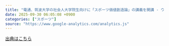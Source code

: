 ```yaml
---
title: "電通、筑波大学の社会人大学院生向けに「スポーツ価値創造論」の講義を開講 - ウェブ電通報"
date: 2025-09-30 06:05:08 +0900
categories: ["スポーツ"]
source: "https://www.google-analytics.com/analytics.js"
---
```


[出典はこちら](https://www.google-analytics.com/analytics.js)
